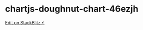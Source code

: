 # chartjs-doughnut-chart-46ezjh

[Edit on StackBlitz ⚡️](https://stackblitz.com/edit/chartjs-doughnut-chart-46ezjh)